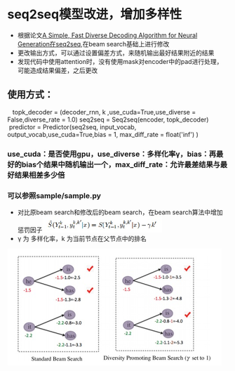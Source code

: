 # seq2seq模型改进，增加多样性
+ 根据论文[A Simple, Fast Diverse Decoding Algorithm for Neural Generation在seq2seq](https://arxiv.org/pdf/1611.08562.pdf),在beam search基础上进行修改
+ 更改输出方式，可以通过设置偏差方式，来随机输出最好结果附近的结果
+ 发现代码中使用attention时，没有使用mask对encoder中的pad进行处理，可能造成结果偏差，之后更改

## 使用方式：
    topk_decoder = (decoder_rnn, k ,use_cuda=True,use_diverse = False,diverse_rate = 1.0)
    seq2seq = Seq2seq(encoder, topk_decoder)
    predictor = Predictor(seq2seq, input_vocab, output_vocab,use_cuda=True,bias = 1, max_diff_rate = float('inf') )
### use_cuda：是否使用gpu，use_diverse：多样化率γ，bias：再最好的bias个结果中随机输出一个，max_diff_rate：允许最差结果与最好结果相差多少倍
### 可以参照sample/sample.py

+ 对比原beam search和修改后的beam search，在beam search算法中增加惩罚因子![]( https://github.com/dark1412myj/IMageBase/blob/master/seq2seq_3.jpg )
+ γ 为 多样化率，k 为当前节点在父节点中的排名

![]( https://github.com/dark1412myj/IMageBase/blob/master/seq2seq_1.jpg "对于原beam search和改进后的")
